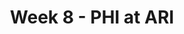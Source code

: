 ---
layout: game
title: Week 8 - PHI at ARI
season: 2014
game_id: 2014_08_PHI_ARI
away_team: PHI
home_team: ARI
---